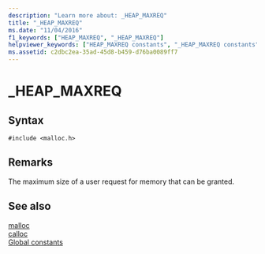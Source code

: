 ```yaml
---
description: "Learn more about: _HEAP_MAXREQ"
title: "_HEAP_MAXREQ"
ms.date: "11/04/2016"
f1_keywords: ["HEAP_MAXREQ", "_HEAP_MAXREQ"]
helpviewer_keywords: ["HEAP_MAXREQ constants", "_HEAP_MAXREQ constants", "heap constants"]
ms.assetid: c2dbc2ea-35ad-45d8-b459-d76ba0089ff7
---
```

# _HEAP_MAXREQ

## Syntax

```
#include <malloc.h>
```

## Remarks

The maximum size of a user request for memory that can be granted.

## See also

[malloc](./reference/malloc.md)\
[calloc](./reference/calloc.md)\
[Global constants](./global-constants.md)
